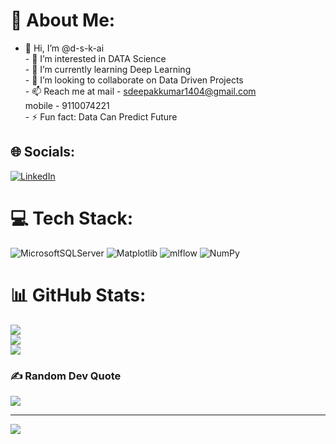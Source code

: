 # 💫 About Me:
- 👋 Hi, I’m @d-s-k-ai<br>- 👀 I’m interested in DATA Science<br>- 🌱 I’m currently learning Deep Learning<br>- 💞️ I’m looking to collaborate on Data Driven Projects<br>- 📫 Reach me at mail - sdeepakkumar1404@gmail.com<br>                 mobile - 9110074221<br>- ⚡ Fun fact: Data Can Predict Future


## 🌐 Socials:
[![LinkedIn](https://img.shields.io/badge/LinkedIn-%230077B5.svg?logo=linkedin&logoColor=white)](https://linkedin.com/in/www.linkedin.com/in/deepak-ml-ai) 

# 💻 Tech Stack:
![MicrosoftSQLServer](https://img.shields.io/badge/Microsoft%20SQL%20Server-CC2927?style=plastic&logo=microsoft%20sql%20server&logoColor=white) ![Matplotlib](https://img.shields.io/badge/Matplotlib-%23ffffff.svg?style=plastic&logo=Matplotlib&logoColor=black) ![mlflow](https://img.shields.io/badge/mlflow-%23d9ead3.svg?style=plastic&logo=numpy&logoColor=blue) ![NumPy](https://img.shields.io/badge/numpy-%23013243.svg?style=plastic&logo=numpy&logoColor=white)
# 📊 GitHub Stats:
![](https://github-readme-stats.vercel.app/api?username=d-s-k-ai&theme=discord_old_blurple&hide_border=false&include_all_commits=false&count_private=false)<br/>
![](https://github-readme-streak-stats.herokuapp.com/?user=d-s-k-ai&theme=discord_old_blurple&hide_border=false)<br/>
![](https://github-readme-stats.vercel.app/api/top-langs/?username=d-s-k-ai&theme=discord_old_blurple&hide_border=false&include_all_commits=false&count_private=false&layout=compact)

### ✍️ Random Dev Quote
![](https://quotes-github-readme.vercel.app/api?type=horizontal&theme=radical)

---
[![](https://visitcount.itsvg.in/api?id=d-s-k-ai&icon=2&color=1)](https://visitcount.itsvg.in)

<!-- Proudly created with GPRM ( https://gprm.itsvg.in ) -->

<!---
d-s-k-ai/d-s-k-ai is a ✨ special ✨ repository because its `README.md` (this file) appears on your GitHub profile.
You can click the Preview link to take a look at your changes.
--->
